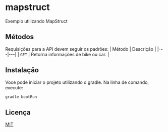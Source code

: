 # mapstruct
Exemplo utilizando MapStruct

## Métodos
Requisições para a API devem seguir os padrões:
| Método | Descrição |
|---|---|
| `GET` | Retorna informações de bike ou car. |

## Instalação

Voce pode iniciar o projeto utilizando o gradle. Na linha de comando, execute:

```bash
gradle bootRun
```

## Licença
[MIT](https://choosealicense.com/licenses/mit/)
